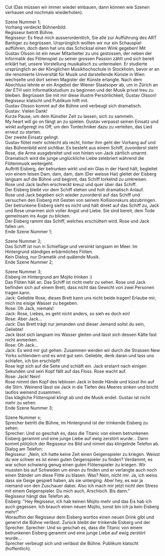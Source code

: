 Cut (Das müssen wir immer wieder einbauen, dann können wie Szenen verhauen und nochmals wiederholen).  

Szene Nummer 1;  
Vorhang verdeckt Bühnenbild.  
Regisseur betritt Bühne.  
Regisseur: Es freut mich ausserordentlich, Sie alle zur Aufführung des ART Bantiger zu begrüssen. Ursprünglich wollten wir nur ein Schauspiel aufführen, doch dann hat uns das Schicksal einen Wink gegeben! Mit Gustav Olsson ist ein neuer Mitarbeiter zu uns gestossen, der neben der Informatik das Flötenspiel zu seiner grossen Passion zählt und sich bereit erklärt hat, unsere Vorstellung musikalisch zu untermalen. Er studierte ursprünglich an der Königlichen Musikhochschule in Stockholm, bevor er an die renomierte Universität für Musik und darstellende Künste in Wien wechselte und dort seinen Magister der Künste erlangte. Nach dem Abschluss lehnte er ein Angebot der Wiener Staatsoper ab, um in Zürich an der ETH sein Informatikstudium zu beginnen und der Musik privat treu zu bleiben. Begrüssen Sie mit mir diese illustre Persönlichkeit, Gustav Olsson!  
Regisseur klatscht und Publikum hilft mit.  
Gustav Olsson kommt auf die Bühne und verbeugt sich dramatisch.  
Gustav: Vielen Dank!  
Kurze Pause, um dem Künstler Zeit zu lassen, sich zu sammeln.  
My heart will go on fängt an zu spielen. Gustav verpasst seinen Einsatz und winkt aufgeregt ins Off, um den Tontechniker dazu zu verleiten, das Lied erneut zu starten.  
Der zweite Einsatz gelingt.  
Gustav flötet mehr schlecht als recht, hinter ihm geht der Vorhang auf und das Bühnenbild wird sichtbar. Es besteht aus einem Schiff, zuvorderst steht Rose, die Arme ausgebreitet und von hinten von Jack zärtlich umarmt. Dramatisch wird die junge unglückliche Liebe zelebriert während die Flötenmusik weitergeht.  
Auftritt Eisberg, der betrunken wirkt und ein Glas in der Hand hält, begleitet von einem leisen Dam, dam, dam, dam (Der weisse Hai) gleitet der Eisberg langsam auf die Bühne und beginnt, das Schiff torkelnd zu umkreisen.  
Rose und Jack laufen erschreckt kreuz und quer über das Schiff.  
Der Eisberg bleibt vor dem Schiff stehen und holt dramatisch Anlauf.  
Rose und Jack begeben sich wieder zuvorderst auf das Schiff und versuchen den Eisberg mit Gesten von seinem Kollisionskurs abzubringen.  
Der betrunkene Eisberg sieht es nicht und hält direkt auf das Schiff zu, Jack und Rose umarmen sich voller Angst und Liebe. Sie sind bereit, dem Tode gemeinsam ins Auge zu blicken.  
Der Eisberg rammt das Schiff, welches erschüttert wird. Rose und Jack fallen um.  
Ende Szene Nummer 1;

Szene Nummer 2;  
Das Schiff ist nun in Schieflage und versinkt langsam im Meer. Im Hintergrund ständiges erbärmliches Flöten.  
Kein Dialog, nur Dramatik und quälende Musik.  
Ende Szene Nummer 2;

Szene Nummer 3;  
Eisberg im Hintergrund am Mojito trinken :)  
Das Flöten hält an. Das Schiff ist nicht mehr zu sehen. Rose und Jack befinden sich auf einem Brett, dass nicht das Gewicht von zwei Personen tragen kann.  
Jack: Geliebte Rose, dieses Brett kann uns nicht beide tragen! Erlaube mir, mich ins eisige Wasser zu begeben.  
Rose: Oh Jack, niemals!  
Jack: Rose, Liebes, es geht nicht anders, so sieh es doch ein!  
Rose: Aber Jack...  
Jack: Das Brett trägt nur jemanden und dieser Jemand sollst du sein, Geliebte!  
Jack lässt sich langsam ins Wasser gleiten und lässt sich dessen Kälte fast nicht anmerken.  
Rose: Oh Jack...  
Jack: Es wird mir gut gehen. Zusammen werden wir durch die Strassen New Yorks schlendern und es wird gut sein. Geliebte, denk daran und lass uns schlafen, ich bin erschöpft!  
Rose legt sich auf die Seite und schläft ein. Jack erstarrt nach einigen Sekunden und sein Kopf fällt auf das Floss. Rose wacht auf.  
Rose: Jack! Nein!  
Rose nimmt den Kopf des leblosen Jack in beide Hände und küsst ihn auf die Stirn. Weinend lässt sie Jack in die Tiefen des Meeres sinken und bricht lautlos weinend zusammen.  
Das klägliche Flötenspiel klingt ab und die Musik endet. Gustav ist nicht mehr zu sehen.  
Ende Szene Nummer 3;

Szene Nummer x;  
Sprecher betritt die Bühne, im Hintergrund ist der trinkende Eisberg zu sehen.  
Sprecher: Und so geschah es, dass die Titanic von einem betrunkenen Eisberg gerammt und eine junge Liebe auf ewig zerstört wurde...
Dann kommt plötzlich der Regisseur ins Bild und nimmt das klingelnde Telefon ab.   
Dialog am Telefon:  
Regisseur: „Nein, ich hatte keine Zeit einen Geigenspieler zu kriegen. Weisst du wie schwer es ist einen guten Geigenspieler zu finden? Verdammt, es war schon schwierig genug einen guten Flötenspieler zu kriegen. Wir mussten bis auf Schweden um einen zu finden und er verlangte auch noch einen Ständer um diese Flöte zu blasen. Was? Nein, nicht mir. Ja, ich weiss dass sie Geige gespielt haben, als sie unterging. Aber hey, es war ja niemand von den Zuschauer dabei. Also ich mach mir jetzt nicht den Stress mit einem Geigenspieler. Du mich auch, Arschloch. Bis dann."  
Regisseur hängt das Telefon ab.  
Eisberg: "Hey Regisseur, ich hab keinen Mojito mehr und das Eis hab ich auch gegessen. Ich brauch einen neuen Mojito, sonst bin ich ja kein Eisberg mehr!"  
Woraufhin der Regisseur dem Eisberg wortlos einen neuen Drink gibt und genervt die Bühne verlässt. Zurück bleibt der trinkende Eisberg und der Sprecher.
Sprecher: Und so geschah es, dass die Titanic von einem betrunkenen Eisberg gerammt und eine junge Liebe auf ewig zerstört wurde...  
Sprecher verbeugt sich und verlässt die Bühne. Publikum klatscht (hoffentlich).
